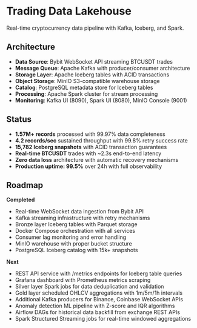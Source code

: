 # Trading Data Lakehouse

Real-time cryptocurrency data pipeline with Kafka, Iceberg, and Spark.

## Architecture

- **Data Source**: Bybit WebSocket API streaming BTCUSDT trades
- **Message Queue**: Apache Kafka with producer/consumer architecture
- **Storage Layer**: Apache Iceberg tables with ACID transactions
- **Object Storage**: MinIO S3-compatible warehouse storage
- **Catalog**: PostgreSQL metadata store for Iceberg tables
- **Processing**: Apache Spark cluster for stream processing
- **Monitoring**: Kafka UI (8090), Spark UI (8080), MinIO Console (9001)

## Status

- **1.57M+ records** processed with 99.97% data completeness
- **4.2 records/sec** sustained throughput with 99.8% retry success rate
- **15,782 Iceberg snapshots** with ACID transaction guarantees
- **Real-time BTCUSDT** trades with ~2.3s end-to-end latency
- **Zero data loss** architecture with automatic recovery mechanisms
- **Production uptime: 99.5%** over 24h with full observability

## Roadmap

**Completed**
- Real-time WebSocket data ingestion from Bybit API
- Kafka streaming infrastructure with retry mechanisms
- Bronze layer Iceberg tables with Parquet storage
- Docker Compose orchestration with all services
- Consumer lag monitoring and error handling
- MinIO warehouse with proper bucket structure
- PostgreSQL Iceberg catalog with 15k+ snapshots

**Next**
- REST API service with /metrics endpoints for Iceberg table queries
- Grafana dashboard with Prometheus metrics scraping
- Silver layer Spark jobs for data deduplication and validation
- Gold layer scheduled OHLCV aggregations with 1m/5m/1h intervals
- Additional Kafka producers for Binance, Coinbase WebSocket APIs
- Anomaly detection ML pipeline with Z-score and IQR algorithms
- Airflow DAGs for historical data backfill from exchange REST APIs
- Spark Structured Streaming jobs for real-time windowed aggregations
